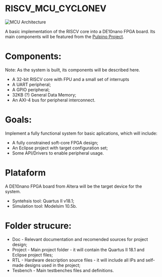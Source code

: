 # RISCV_MCU_CYCLONEV

![MCU Architecture](Doc/RISCV_MCU_CYCLONEV.png)

A basic implementation of the RISCV core into a DE10nano FPGA board. Its main components will be featured from the [Pulpino Project](https://github.com/pulp-platform/pulpino).

# Components:

Note: As the system is built, its components will be described here.

* A 32-bit RISCV core with FPU and a small set of interrupts
* A UART peripheral;
* A GPIO peripheral;
* 32KB (?) General Data Memory;
* An AXI-4 bus for peripheral interconnect.

# Goals:

Implement a fully functional system for basic aplications, which will include:
  * A fully constrained soft-core FPGA design;
  * An Eclipse project with target configuration set;
  * Some API/Drivers to enable peripheral usage.

# Plataform

A DE10nano FPGA board from Altera will be the target device for the system.
* Syntehsis tool: Quartus II v18.1;
* Simulation tool: Modelsim 10.5b.

# Folder strucure:

* Doc - Relevant documentation and recomended sources for project design;
* Project - Main project folder - it will contain the Quartus II 18.1 and Eclipse project files;
* RTL - Hardware description source files - it will include all IPs and self-made designs used in the project;
* Tesbench - Main testbenches files and definitions.
